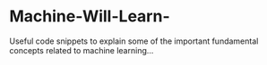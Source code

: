 # Machine-Will-Learn-
Useful code snippets to explain some of the important fundamental concepts related to machine learning... 

